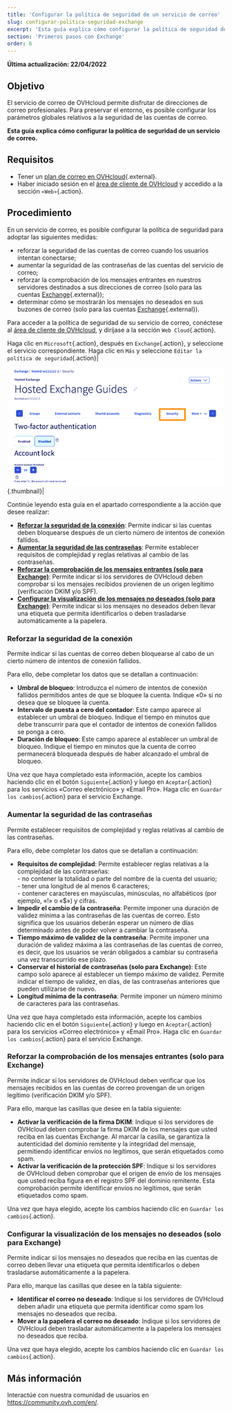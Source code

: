 ```yaml
---
title: 'Configurar la política de seguridad de un servicio de correo'
slug: configurar-politica-seguridad-exchange
excerpt: 'Esta guía explica cómo configurar la política de seguridad de un servicio de correo'
section: 'Primeros pasos con Exchange'
order: 6
---
```


**Última actualización: 22/04/2022**

## Objetivo

El servicio de correo de OVHcloud permite disfrutar de direcciones de correo profesionales. Para preservar el entorno, es posible configurar los parámetros globales relativos a la seguridad de las cuentas de correo.

**Esta guía explica cómo configurar la política de seguridad de un servicio de correo.**

## Requisitos

- Tener un [plan de correo en OVHcloud](https://www.ovhcloud.com/es/emails/hosted-exchange/){.external}.
- Haber iniciado sesión en el [área de cliente de OVHcloud](https://ca.ovh.com/auth/?action=gotomanager&from=https://www.ovh.com/world/&ovhSubsidiary=ws) y accedido a la sección `«Web»`{.action}.

## Procedimiento

En un servicio de correo, es posible configurar la política de seguridad para adoptar las siguientes medidas:

- reforzar la seguridad de las cuentas de correo cuando los usuarios intentan conectarse;
- aumentar la seguridad de las contraseñas de las cuentas del servicio de correo;
- reforzar la comprobación de los mensajes entrantes en nuestros servidores destinados a sus direcciones de correo (solo para las cuentas [Exchange](https://www.ovhcloud.com/es/emails/hosted-exchange/){.external});
- determinar cómo se mostrarán los mensajes no deseados en sus buzones de correo (solo para las cuentas [Exchange](https://www.ovhcloud.com/es/emails/hosted-exchange/){.external}).

Para acceder a la política de seguridad de su servicio de correo, conéctese al [área de cliente de OVHcloud](https://ca.ovh.com/auth/?action=gotomanager&from=https://www.ovh.com/world/&ovhSubsidiary=ws), y diríjase a la sección `Web Cloud`{.action}.

 Haga clic en `Microsoft`{.action}, después en `Exchange`{.action}, y seleccione el servicio correspondiente. Haga clic en `Más` y seleccione `Editar la política de seguridad`{.action}|

![Política de seguridad Exchange](images/manage-security02.png){.thumbnail}|

Continúe leyendo esta guía en el apartado correspondiente a la acción que desee realizar:

- [**Reforzar la seguridad de la conexión**](#enhanced-security): Permite indicar si las cuentas deben bloquearse después de un cierto número de intentos de conexión fallidos.
- [**Aumentar la seguridad de las contraseñas**](#password-complexity): Permite establecer requisitos de complejidad y reglas relativas al cambio de las contraseñas.
- [**Reforzar la comprobación de los mensajes entrantes (solo para Exchange)**](#incoming-messages-verification): Permite indicar si los servidores de OVHcloud deben comprobar si los mensajes recibidos provienen de un origen legítimo (verificación DKIM y/o SPF).
- [**Configurar la visualización de los mensajes no deseados (solo para Exchange)**](#unwanted-messages-management): Permite indicar si los mensajes no deseados deben llevar una etiqueta que permita identificarlos o deben trasladarse automáticamente a la papelera.

### Reforzar la seguridad de la conexión <a name="enhanced-security"></a>

Permite indicar si las cuentas de correo deben bloquearse al cabo de un cierto número de intentos de conexión fallidos.

Para ello, debe completar los datos que se detallan a continuación:

- **Umbral de bloqueo**: Introduzca el número de intentos de conexión fallidos permitidos antes de que se bloquee la cuenta. Indique «0» si no desea que se bloquee la cuenta.
- **Intervalo de puesta a cero del contador**: Este campo aparece al establecer un umbral de bloqueo. Indique el tiempo en minutos que debe transcurrir para que el contador de intentos de conexión fallidos se ponga a cero.
- **Duración de bloqueo**: Este campo aparece al establecer un umbral de bloqueo. Indique el tiempo en minutos que la cuenta de correo permanecerá bloqueada después de haber alcanzado el umbral de bloqueo.

Una vez que haya completado esta información, acepte los cambios haciendo clic en el botón `Siguiente`{.action} y luego en `Aceptar`{.action} para los servicios «Correo electrónico» y «Email Pro». Haga clic en `Guardar los cambios`{.action} para el servicio Exchange.

### Aumentar la seguridad de las contraseñas <a name="password-complexity"></a>

Permite establecer requisitos de complejidad y reglas relativas al cambio de las contraseñas.

Para ello, debe completar los datos que se detallan a continuación:

- **Requisitos de complejidad**: Permite establecer reglas relativas a la complejidad de las contraseñas:<br> - no contener la totalidad o parte del nombre de la cuenta del usuario;<br> - tener una longitud de al menos 6 caracteres;<br> - contener caracteres en mayúsculas, minúsculas, no alfabéticos (por ejemplo, «!» o «$») y cifras.
- **Impedir el cambio de la contraseña**: Permite imponer una duración de validez mínima a las contraseñas de las cuentas de correo. Esto significa que los usuarios deberán esperar un número de días determinado antes de poder volver a cambiar la contraseña.
- **Tiempo máximo de validez de la contraseña**: Permite imponer una duración de validez máxima a las contraseñas de las cuentas de correo, es decir, que los usuarios se verán obligados a cambiar su contraseña una vez transcurrido ese plazo.
- **Conservar el historial de contraseñas (solo para Exchange)**: Este campo solo aparece al establecer un tiempo máximo de validez. Permite indicar el tiempo de validez, en días, de las contraseñas anteriores que pueden utilizarse de nuevo.
- **Longitud mínima de la contraseña**: Permite imponer un número mínimo de caracteres para las contraseñas.

Una vez que haya completado esta información, acepte los cambios haciendo clic en el botón `Siguiente`{.action} y luego en `Aceptar`{.action} para los servicios «Correo electrónico» y «Email Pro». Haga clic en `Guardar los cambios`{.action} para el servicio Exchange.

### Reforzar la comprobación de los mensajes entrantes (solo para Exchange) <a name="incoming-messages-verification"></a>

Permite indicar si los servidores de OVHcloud deben verificar que los mensajes recibidos en las cuentas de correo provengan de un origen legítimo (verificación DKIM y/o SPF).

Para ello, marque las casillas que desee en la tabla siguiente:

- **Activar la verificación de la firma DKIM**: Indique si los servidores de OVHcloud deben comprobar la firma DKIM de los mensajes que usted reciba en las cuentas Exchange. Al marcar la casilla, se garantiza la autenticidad del dominio remitente y la integridad del mensaje, permitiendo identificar envíos no legítimos, que serán etiquetados como spam.
- **Activar la verificación de la protección SPF**: Indique si los servidores de OVHcloud deben comprobar que el origen de envío de los mensajes que usted reciba figura en el registro SPF del dominio remitente. Esta comprobación permite identificar envíos no legítimos, que serán etiquetados como spam.

Una vez que haya elegido, acepte los cambios haciendo clic en `Guardar los cambios`{.action}.

### Configurar la visualización de los mensajes no deseados (solo para Exchange) <a name="unwanted-messages-management"></a>

Permite indicar si los mensajes no deseados que reciba en las cuentas de correo deben llevar una etiqueta que permita identificarlos o deben trasladarse automáticamente a la papelera.

Para ello, marque las casillas que desee en la tabla siguiente:

- **Identificar el correo no deseado**: Indique si los servidores de OVHcloud deben añadir una etiqueta que permita identificar como spam los mensajes no deseados que reciba.
- **Mover a la papelera el correo no deseado**: Indique si los servidores de OVHcloud deben trasladar automáticamente a la papelera los mensajes no deseados que reciba.

Una vez que haya elegido, acepte los cambios haciendo clic en `Guardar los cambios`{.action}.

## Más información

Interactúe con nuestra comunidad de usuarios en <https://community.ovh.com/en/>.
